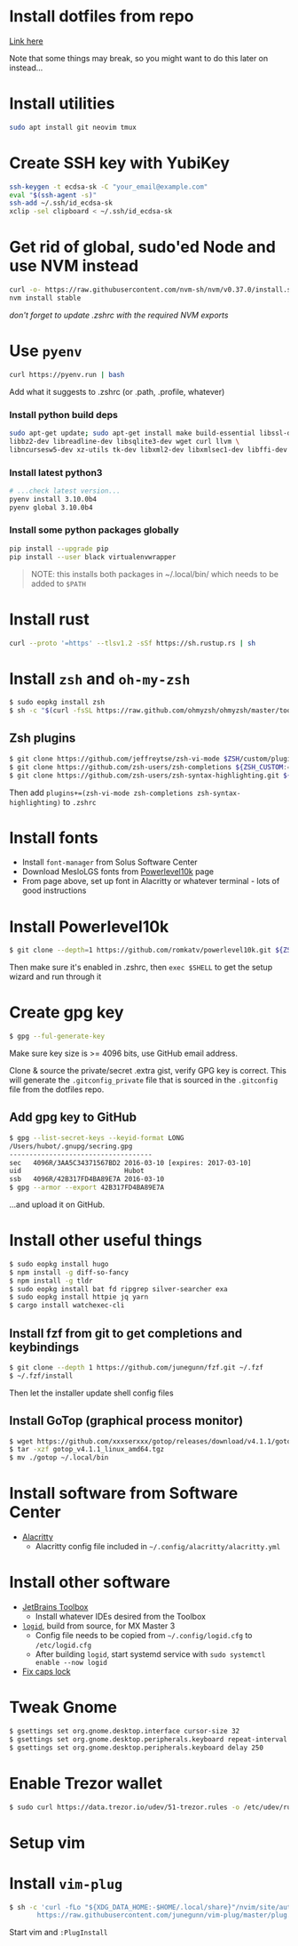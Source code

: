 # Install dotfiles from repo

[Link here](https://github.com/anson-vandoren/.dotfiles/blob/solus/dotfile_docs/dotfile_management.md)

Note that some things may break, so you might want to do this later on instead...

# Install utilities

```sh
sudo apt install git neovim tmux
```

# Create SSH key with YubiKey

```sh
ssh-keygen -t ecdsa-sk -C "your_email@example.com"
eval "$(ssh-agent -s)"
ssh-add ~/.ssh/id_ecdsa-sk
xclip -sel clipboard < ~/.ssh/id_ecdsa-sk
```

# Get rid of global, sudo'ed Node and use NVM instead

```sh
curl -o- https://raw.githubusercontent.com/nvm-sh/nvm/v0.37.0/install.sh | bash
nvm install stable
```

_don't forget to update .zshrc with the required NVM exports_

# Use `pyenv`

```sh
curl https://pyenv.run | bash
```

Add what it suggests to .zshrc (or .path, .profile, whatever)

### Install python build deps

```sh
sudo apt-get update; sudo apt-get install make build-essential libssl-dev zlib1g-dev \
libbz2-dev libreadline-dev libsqlite3-dev wget curl llvm \
libncursesw5-dev xz-utils tk-dev libxml2-dev libxmlsec1-dev libffi-dev liblzma-dev
```

### Install latest python3

```sh
# ...check latest version...
pyenv install 3.10.0b4
pyenv global 3.10.0b4
```

### Install some python packages globally

```sh
pip install --upgrade pip
pip install --user black virtualenvwrapper
```

> NOTE: this installs both packages in ~/.local/bin/ which needs to be added to `$PATH`

# Install rust

```sh
curl --proto '=https' --tlsv1.2 -sSf https://sh.rustup.rs | sh
```

# Install `zsh` and `oh-my-zsh`

```sh
$ sudo eopkg install zsh
$ sh -c "$(curl -fsSL https://raw.github.com/ohmyzsh/ohmyzsh/master/tools/install.sh)"
```

## Zsh plugins

```sh
$ git clone https://github.com/jeffreytse/zsh-vi-mode $ZSH/custom/plugins/zsh-vi-mode
$ git clone https://github.com/zsh-users/zsh-completions ${ZSH_CUSTOM:=~/.oh-my-zsh/custom}/plugins/zsh-completions
$ git clone https://github.com/zsh-users/zsh-syntax-highlighting.git ${ZSH_CUSTOM:-~/.oh-my-zsh/custom}/plugins/zsh-syntax-highlighting
```

Then add `plugins+=(zsh-vi-mode zsh-completions zsh-syntax-highlighting)` to `.zshrc`

# Install fonts

- Install `font-manager` from Solus Software Center
- Download MesloLGS fonts from [Powerlevel10k](https://github.com/romkatv/powerlevel10k#meslo-nerd-font-patched-for-powerlevel10k) page
- From page above, set up font in Alacritty or whatever terminal - lots of good instructions

# Install Powerlevel10k

```sh
$ git clone --depth=1 https://github.com/romkatv/powerlevel10k.git ${ZSH_CUSTOM:-$HOME/.oh-my-zsh/custom}/themes/powerlevel10k
```

Then make sure it's enabled in .zshrc, then `exec $SHELL` to get the setup wizard and run through it

# Create gpg key

```sh
$ gpg --ful-generate-key
```

Make sure key size is >= 4096 bits, use GitHub email address.

Clone & source the private/secret .extra gist, verify GPG key is correct. This
will generate the `.gitconfig_private` file that is sourced in the `.gitconfig`
file from the dotfiles repo.

## Add gpg key to GitHub

```sh
$ gpg --list-secret-keys --keyid-format LONG
/Users/hubot/.gnupg/secring.gpg
------------------------------------
sec   4096R/3AA5C34371567BD2 2016-03-10 [expires: 2017-03-10]
uid                          Hubot
ssb   4096R/42B317FD4BA89E7A 2016-03-10
$ gpg --armor --export 42B317FD4BA89E7A
```

...and upload it on GitHub.

# Install other useful things

```sh
$ sudo eopkg install hugo
$ npm install -g diff-so-fancy
$ npm install -g tldr
$ sudo eopkg install bat fd ripgrep silver-searcher exa
$ sudo eopkg install httpie jq yarn
$ cargo install watchexec-cli
```

## Install fzf from git to get completions and keybindings

```sh
$ git clone --depth 1 https://github.com/junegunn/fzf.git ~/.fzf
$ ~/.fzf/install
```

Then let the installer update shell config files

## Install GoTop (graphical process monitor)

```sh
$ wget https://github.com/xxxserxxx/gotop/releases/download/v4.1.1/gotop_v4.1.1_linux_amd64.tgz
$ tar -xzf gotop_v4.1.1_linux_amd64.tgz
$ mv ./gotop ~/.local/bin
```

# Install software from Software Center

- [Alacritty](https://github.com/alacritty/alacritty)
  - Alacritty config file included in `~/.config/alacritty/alacritty.yml`

# Install other software

- [JetBrains Toolbox](https://www.phillipsj.net/posts/jetbrains-toolbox-on-solus/)
  - Install whatever IDEs desired from the Toolbox
- [`logid`](https://xtonousou.xyz/0x1hardware-configure-use-logitech-mx-master-3-wireless-mouse-on-linux), build from source, for MX Master 3
  - Config file needs to be copied from `~/.config/logid.cfg` to `/etc/logid.cfg`
  - After building `logid`, start systemd service with `sudo systemctl enable --now logid`
- [Fix caps lock](https://ansonvandoren.com/posts/capslock-linux-redux/)

# Tweak Gnome

```sh
$ gsettings set org.gnome.desktop.interface cursor-size 32
$ gsettings set org.gnome.desktop.peripherals.keyboard repeat-interval 15
$ gsettings set org.gnome.desktop.peripherals.keyboard delay 250
```

# Enable Trezor wallet

```sh
$ sudo curl https://data.trezor.io/udev/51-trezor.rules -o /etc/udev/rules.d/51-trezor.rules
```

# Setup vim

# Install `vim-plug`

```sh
$ sh -c 'curl -fLo "${XDG_DATA_HOME:-$HOME/.local/share}"/nvim/site/autoload/plug.vim --create-dirs \
       https://raw.githubusercontent.com/junegunn/vim-plug/master/plug.vim'
```

Start vim and `:PlugInstall`
